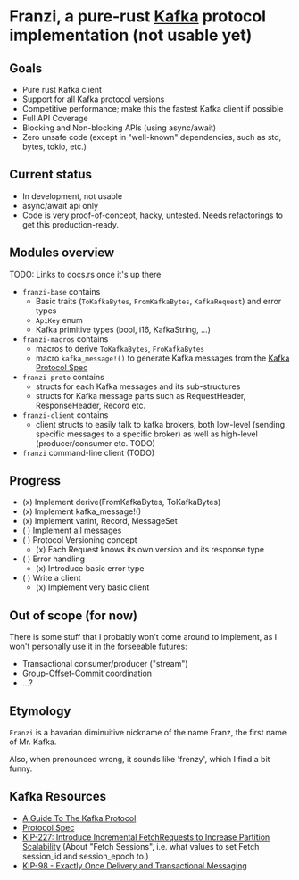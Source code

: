 # Franzi, a pure-rust [Kafka](https://kafka.apache.org) protocol implementation (not usable yet)

## Goals

* Pure rust Kafka client
* Support for all Kafka protocol versions
* Competitive performance; make this the fastest Kafka client if possible
* Full API Coverage
* Blocking and Non-blocking APIs (using async/await)
* Zero unsafe code (except in "well-known" dependencies, such as std, bytes, tokio, etc.)

## Current status

* In development, not usable
* async/await api only
* Code is very proof-of-concept, hacky, untested. Needs refactorings to get this production-ready.

## Modules overview

TODO: Links to docs.rs once it's up there

* `franzi-base` contains
  * Basic traits (`ToKafkaBytes`, `FromKafkaBytes`, `KafkaRequest`) and error types
  * `ApiKey` enum
  * Kafka primitive types (bool, i16, KafkaString, ...)
* `franzi-macros` contains
  * macros to derive `ToKafkaBytes`, `FroKafkaBytes`
  * macro `kafka_message!()` to generate Kafka messages from the [Kafka Protocol Spec](http://kafka.apache.org/protocol.html)
* `franzi-proto` contains
  * structs for each Kafka messages and its sub-structures
  * structs for Kafka message parts such as RequestHeader, ResponseHeader, Record etc.
* `franzi-client` contains
  * client structs to easily talk to kafka brokers, both low-level (sending specific messages to a specific broker) as well as high-level (producer/consumer etc. TODO)
* `franzi` command-line client (TODO)

## Progress

* (x) Implement derive(FromKafkaBytes, ToKafkaBytes)
* (x) Implement kafka_message!()
* (x) Implement varint, Record, MessageSet
* ( ) Implement all messages
* ( ) Protocol Versioning concept
  * (x) Each Request knows its own version and its response type
* ( ) Error handling
  * (x) Introduce basic error type
* ( ) Write a client
  * (x) Implement very basic client

## Out of scope (for now)

There is some stuff that I probably won't come around to implement, as I won't personally use it in the
forseeable futures:

* Transactional consumer/producer ("stream")
* Group-Offset-Commit coordination
* ...?

## Etymology

`Franzi` is a bavarian diminuitive nickname of the name Franz, the first name of Mr. Kafka.

Also, when pronounced wrong, it sounds like 'frenzy', which I find a bit funny.

## Kafka Resources

* [A Guide To The Kafka Protocol](https://cwiki.apache.org/confluence/display/KAFKA/A+Guide+To+The+Kafka+Protocol)
* [Protocol Spec](http://kafka.apache.org/protocol.html)
* [KIP-227: Introduce Incremental FetchRequests to Increase Partition Scalability](https://cwiki.apache.org/confluence/display/KAFKA/KIP-227%3A+Introduce+Incremental+FetchRequests+to+Increase+Partition+Scalability) (About "Fetch Sessions", i.e. what values to set Fetch session_id and session_epoch to.)
* [KIP-98 - Exactly Once Delivery and Transactional Messaging](https://cwiki.apache.org/confluence/display/KAFKA/KIP-98+-+Exactly+Once+Delivery+and+Transactional+Messaging)
